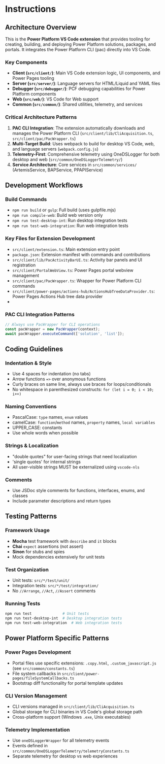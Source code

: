 # Instructions

## Architecture Overview

This is the **Power Platform VS Code extension** that provides tooling for creating, building, and deploying Power Platform solutions, packages, and portals. It integrates the Power Platform CLI (pac) directly into VS Code.

### Key Components

- **Client (`src/client/`)**: Main VS Code extension logic, UI components, and Power Pages tooling
- **Server (`src/server/`)**: Language servers for HTML/Liquid and YAML files
- **Debugger (`src/debugger/`)**: PCF debugging capabilities for Power Platform components
- **Web (`src/web/`)**: VS Code for Web support
- **Common (`src/common/`)**: Shared utilities, telemetry, and services

### Critical Architecture Patterns

1. **PAC CLI Integration**: The extension automatically downloads and manages the Power Platform CLI (`src/client/lib/CliAcquisition.ts`, `src/client/pac/PacWrapper.ts`)
2. **Multi-Target Build**: Uses webpack to build for desktop VS Code, web, and language servers (`webpack.config.js`)
3. **Telemetry-First**: Comprehensive telemetry using OneDSLogger for both desktop and web (`src/common/OneDSLoggerTelemetry/`)
4. **Service Architecture**: Core services in `src/common/services/` (ArtemisService, BAPService, PPAPIService)

## Development Workflows

### Build Commands
- `npm run build` or `gulp`: Full build (uses gulpfile.mjs)
- `npm run compile-web`: Build web version only
- `npm run test-desktop-int`: Run desktop integration tests
- `npm run test-web-integration`: Run web integration tests

### Key Files for Extension Development
- `src/client/extension.ts`: Main extension entry point
- `package.json`: Extension manifest with commands and contributions
- `src/client/lib/PacActivityBarUI.ts`: Activity bar panels and UI registration
- `src/client/PortalWebView.ts`: Power Pages portal webview management
- `src/client/pac/PacWrapper.ts`: Wrapper for Power Platform CLI commands
- `src/client/power-pages/actions-hub/ActionsHubTreeDataProvider.ts`: Power Pages Actions Hub tree data provider
- 

### PAC CLI Integration Patterns
```typescript
// Always use PacWrapper for CLI operations
const pacWrapper = new PacWrapper(context);
await pacWrapper.executeCommand(['solution', 'list']);
```

## Coding Guidelines

### Indentation & Style
- Use 4 spaces for indentation (no tabs)
- Arrow functions `=>` over anonymous functions
- Curly braces on same line, always use braces for loops/conditionals
- No whitespace in parenthesized constructs: `for (let i = 0; i < 10; i++)`

### Naming Conventions
- PascalCase: `type` names, `enum` values
- camelCase: `function`/`method` names, `property` names, `local variables`
- UPPER_CASE: constants
- Use whole words when possible

### Strings & Localization
- "double quotes" for user-facing strings that need localization
- 'single quotes' for internal strings
- All user-visible strings MUST be externalized using `vscode-nls`

### Comments
- Use JSDoc style comments for functions, interfaces, enums, and classes
- Include parameter descriptions and return types

## Testing Patterns

### Framework Usage
- **Mocha** test framework with `describe` and `it` blocks
- **Chai** `expect` assertions (not assert)
- **Sinon** for stubs and spies
- Mock dependencies extensively for unit tests

### Test Organization
- Unit tests: `src/*/test/unit/`
- Integration tests: `src/*/test/integration/`
- No `//Arrange`, `//Act`, `//Assert` comments

### Running Tests
```bash
npm run test              # Unit tests
npm run test-desktop-int  # Desktop integration tests
npm run test-web-integration  # Web integration tests
```

## Power Platform Specific Patterns

### Power Pages Development
- Portal files use specific extensions: `.copy.html`, `.custom_javascript.js` (see `src/common/constants.ts`)
- File system callbacks in `src/client/power-pages/fileSystemCallbacks.ts`
- Bootstrap diff functionality for portal template updates

### CLI Version Management
- CLI versions managed in `src/client/lib/CliAcquisition.ts`
- Global storage for CLI binaries in VS Code's global storage path
- Cross-platform support (Windows `.exe`, Unix executables)

### Telemetry Implementation
- Use `oneDSLoggerWrapper` for all telemetry events
- Events defined in `src/common/OneDSLoggerTelemetry/telemetryConstants.ts`
- Separate telemetry for desktop vs web experiences
